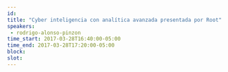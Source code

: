 ```yaml
---
id: 
title: "Cyber inteligencia con analítica avanzada presentada por Root"
speakers:
 - rodrigo-alonso-pinzon
time_start: 2017-03-28T16:40:00-05:00
time_end: 2017-03-28T17:20:00-05:00
block: 
slot: 
---
```


